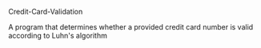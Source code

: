 Credit-Card-Validation

A program that determines whether a provided credit card number is valid according to Luhn's algorithm
